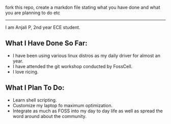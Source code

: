 fork this repo, create a markdon file stating what you have done and what you are planning to do etc

----------------------------------------------------------------------------------------------------

I am Anjali P, 2nd year ECE student.

## What I Have Done So Far:

- I have been using various linux distros as my daily driver for almost an year.
- I have attended the git workshop conducted by FossCell.
- I love ricing.

## What I Plan To Do:

- Learn shell scripting.
- Customize my laptop fo maximum optimization.
- Integrate as much as FOSS into my day to day life as well as spread the word around about the community.
